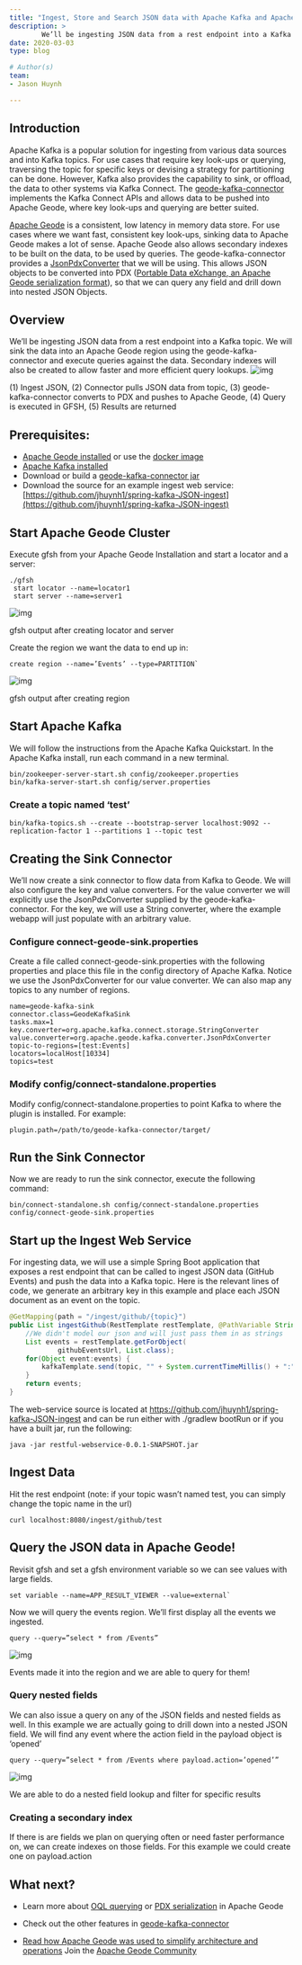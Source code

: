 ```yaml
---
title: "Ingest, Store and Search JSON data with Apache Kafka and Apache Geode"
description: >
        We’ll be ingesting JSON data from a rest endpoint into a Kafka topic. We will sink the data into an Apache Geode region using the geode-kafka-connector and execute queries against the data.
date: 2020-03-03
type: blog

# Author(s)
team: 
- Jason Huynh

---
```


## Introduction
Apache Kafka is a popular solution for ingesting from various data sources and into Kafka topics. For use cases that require key look-ups or querying, traversing the topic for specific keys or devising a strategy for partitioning can be done. However, Kafka also provides the capability to sink, or offload, the data to other systems via Kafka Connect. The [geode-kafka-connector](https://github.com/apache/geode-kafka-connector) implements the Kafka Connect APIs and allows data to be pushed into Apache Geode, where key look-ups and querying are better suited.

[Apache Geode](https://geode.apache.org/) is a consistent, low latency in memory data store. For use cases where we want fast, consistent key look-ups, sinking data to Apache Geode makes a lot of sense. Apache Geode also allows secondary indexes to be built on the data, to be used by queries. The geode-kafka-connector provides a [JsonPdxConverter](https://github.com/apache/geode-kafka-connector/blob/d6651f1ed78c09a533f478ded239a52cd2ffaca3/src/main/java/org/apache/geode/kafka/converter/JsonPdxConverter.java#L27) that we will be using. This allows JSON objects to be converted into PDX ([Portable Data eXchange, an Apache Geode serialization format](https://geode.apache.org/docs/guide/111/developing/data_serialization/gemfire_pdx_serialization.html)), so that we can query any field and drill down into nested JSON Objects.


## Overview
We’ll be ingesting JSON data from a rest endpoint into a Kafka topic. We will sink the data into an Apache Geode region using the geode-kafka-connector and execute queries against the data. Secondary indexes will also be created to allow faster and more efficient query lookups.
![img](/images/data-blogs/tanzu-gemfire/apache-geode-apache-kafka/diagrams/geode-kafka.png)

(1) Ingest JSON, (2) Connector pulls JSON data from topic, (3) geode-kafka-connector converts to PDX and pushes to Apache Geode, (4) Query is executed in GFSH, (5) Results are returned


## Prerequisites:
* [Apache Geode installed](https://geode.apache.org/releases/) or use the [docker image](https://hub.docker.com/r/apachegeode/geode/)
* [Apache Kafka installed](https://kafka.apache.org/downloads)
* Download or build a [geode-kafka-connector jar](https://github.com/apache/geode-kafka-connector)
* Download the source for an example ingest web service: [https://github.com/jhuynh1/spring-kafka-JSON-ingest](https://github.com/jhuynh1/spring-kafka-JSON-ingest)


## Start Apache Geode Cluster
Execute gfsh from your Apache Geode Installation and start a locator and a server:
```
./gfsh 
 start locator --name=locator1
 start server --name=server1
```

![img](/images/data-blogs/tanzu-gemfire/apache-geode-apache-kafka/geode-kafka-gfsh.png)

gfsh output after creating locator and server


Create the region we want the data to end up in:

```
create region --name=’Events’ --type=PARTITION`
```

![img](/images/data-blogs/tanzu-gemfire/apache-geode-apache-kafka/geode-kafka-gfsh-createregion.png)

gfsh output after creating region

## Start Apache Kafka
We will follow the instructions from the Apache Kafka Quickstart. In the Apache Kafka install, run each command in a new terminal.

```
bin/zookeeper-server-start.sh config/zookeeper.properties
bin/kafka-server-start.sh config/server.properties
```

### Create a topic named ‘test’

```
bin/kafka-topics.sh --create --bootstrap-server localhost:9092 --replication-factor 1 --partitions 1 --topic test
```

## Creating the Sink Connector
We’ll now create a sink connector to flow data from Kafka to Geode. We will also configure the key and value converters. For the value converter we will explicitly use the JsonPdxConverter supplied by the geode-kafka-connector. For the key, we will use a String converter, where the example webapp will just populate with an arbitrary value.

### Configure connect-geode-sink.properties
Create a file called connect-geode-sink.properties with the following properties and place this file in the config directory of Apache Kafka. Notice we use the JsonPdxConverter for our value converter. We can also map any topics to any number of regions.

```
name=geode-kafka-sink
connector.class=GeodeKafkaSink
tasks.max=1
key.converter=org.apache.kafka.connect.storage.StringConverter
value.converter=org.apache.geode.kafka.converter.JsonPdxConverter
topic-to-regions=[test:Events]
locators=localHost[10334]
topics=test
```

### Modify config/connect-standalone.properties
Modify config/connect-standalone.properties to point Kafka to where the plugin is installed. For example:

```
plugin.path=/path/to/geode-kafka-connector/target/
```

## Run the Sink Connector
Now we are ready to run the sink connector, execute the following command:

```
bin/connect-standalone.sh config/connect-standalone.properties config/connect-geode-sink.properties
```

## Start up the Ingest Web Service
For ingesting data, we will use a simple Spring Boot application that exposes a rest endpoint that can be called to ingest JSON data (GitHub Events) and push the data into a Kafka topic.
Here is the relevant lines of code, we generate an arbitrary key in this example and place each JSON document as an event on the topic.

```java
@GetMapping(path = "/ingest/github/{topic}")
public List ingestGithub(RestTemplate restTemplate, @PathVariable String topic) {
    //We didn't model our json and will just pass them in as strings
    List events = restTemplate.getForObject(
            githubEventsUrl, List.class);
    for(Object event:events) {
        kafkaTemplate.send(topic, "" + System.currentTimeMillis() + ":" + event.hashCode(), event);
    }
    return events;
}
```
The web-service source is located at https://github.com/jhuynh1/spring-kafka-JSON-ingest and can be run either with ./gradlew bootRun or if you have a built jar, run the following:

```
java -jar restful-webservice-0.0.1-SNAPSHOT.jar
```

## Ingest Data
Hit the rest endpoint (note: if your topic wasn’t named test, you can simply change the topic name in the url)

```
curl localhost:8080/ingest/github/test
```

## Query the JSON data in Apache Geode!
Revisit gfsh and set a gfsh environment variable so we can see values with large fields.

```
set variable --name=APP_RESULT_VIEWER --value=external`
```

Now we will query the events region. We’ll first display all the events we ingested.

```
query --query=”select * from /Events”
```

![img](/images/data-blogs/tanzu-gemfire/apache-geode-apache-kafka/geode-kafka-region-events.png)

Events made it into the region and we are able to query for them!

### Query nested fields
We can also issue a query on any of the JSON fields and nested fields as well. In this example we are actually going to drill down into a nested JSON field. We will find any event where the action field in the payload object is ‘opened’

```
query --query=”select * from /Events where payload.action=’opened’”
```

![img](/images/data-blogs/tanzu-gemfire/apache-geode-apache-kafka/geode-kafka-field-lookup.png)

We are able to do a nested field lookup and filter for specific results

### Creating a secondary index
If there is are fields we plan on querying often or need faster performance on, we can create indexes on those fields. For this example we could create one on payload.action

## What next?
- Learn more about [OQL querying](https://geode.apache.org/docs/guide/111/developing/querying_basics/query_basics.html) or [PDX serialization](https://geode.apache.org/docs/guide/15/developing/data_serialization/gemfire_pdx_serialization.html) in Apache Geode

- Check out the other features in [geode-kafka-connector](https://github.com/apache/geode-kafka-connector)

- [Read how Apache Geode was used to simplify architecture and operations](https://www.pymma.com/index.php/blogs/data-analytic-apache-geode-a-successful-alternative-to-kafka-spark-and-storm)
Join the [Apache Geode Community](https://geode.apache.org/community/)


